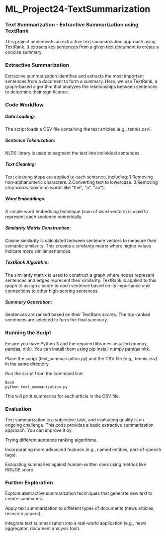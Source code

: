 # ML_Project24-TextSummarization

### Text Summarization - Extractive Summarization using TextRank
This project implements an extractive text summarization approach using TextRank. It extracts key sentences from a given text document to create a concise summary.

### Extractive Summarization

Extractive summarization identifies and extracts the most important sentences from a document to form a summary. Here, we use TextRank, a graph-based algorithm that analyzes the relationships between sentences to determine their significance.

### Code Workflow

##### Data Loading:
The script loads a CSV file containing the text articles (e.g., tennis.csv).
##### Sentence Tokenization:
NLTK library is used to segment the text into individual sentences.
##### Text Cleaning:
Text cleaning steps are applied to each sentence, including:
1.Removing non-alphanumeric characters.
2.Converting text to lowercase.
3.Removing stop words (common words like "the", "a", "an").
##### Word Embeddings:
A simple word embedding technique (sum of word vectors) is used to represent each sentence numerically.
##### Similarity Matrix Construction:
Cosine similarity is calculated between sentence vectors to measure their semantic similarity. This creates a similarity matrix where higher values indicate more similar sentences.
##### TextRank Algorithm:
The similarity matrix is used to construct a graph where nodes represent sentences and edges represent their similarity. TextRank is applied to this graph to assign a score to each sentence based on its importance and connections to other high-scoring sentences.
##### Summary Generation:
Sentences are ranked based on their TextRank scores. The top-ranked sentences are selected to form the final summary.


### Running the Script
Ensure you have Python 3 and the required libraries installed (numpy, pandas, nltk). You can install them using pip install numpy pandas nltk.

Place the script (text_summarization.py) and the CSV file (e.g., tennis.csv) in the same directory.

Run the script from the command line:
```
Bash
python text_summarization.py
```
This will print summaries for each article in the CSV file.


### Evaluation
Text summarization is a subjective task, and evaluating quality is an ongoing challenge. This code provides a basic extractive summarization approach. You can improve it by:

Trying different sentence ranking algorithms.

Incorporating more advanced features (e.g., named entities, part-of-speech tags).

Evaluating summaries against human-written ones using metrics like ROUGE score.


### Further Exploration

Explore abstractive summarization techniques that generate new text to create summaries.

Apply text summarization to different types of documents (news articles, research papers).

Integrate text summarization into a real-world application (e.g., news aggregator, document analysis tool).

